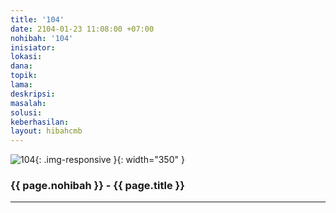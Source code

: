 ```yaml
---
title: '104'
date: 2104-01-23 11:08:00 +07:00
nohibah: '104'
inisiator:
lokasi:
dana:
topik:
lama:
deskripsi:
masalah:
solusi:
keberhasilan:
layout: hibahcmb
---
```


![104](/static/img/hibahcmb/104.png){: .img-responsive }{: width="350" }

### {{ page.nohibah }} - {{ page.title }}

---
